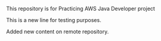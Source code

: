 This repository is for Practicing  AWS Java Developer project

This is a new line for testing purposes.

Added new content on remote repository.


